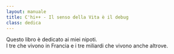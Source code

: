 ```yaml
---
layout: manuale
title: C'hi++ - Il senso della Vita è il debug
class: dedica
---
```


Questo libro è dedicato ai miei nipoti.<br />
I tre che vivono in Francia e i tre miliardi che vivono anche altrove.
